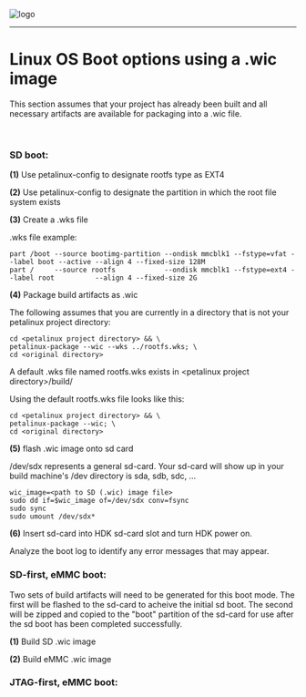 ![logo](/docs/BytePipe_Logo.png)

---

# Linux OS Boot options using a .wic image
This section assumes that your project has already been built and all necessary artifacts are available for packaging into a .wic file.

<br />

### SD boot:
**(1)** Use petalinux-config to designate rootfs type as EXT4

**(2)** Use petalinux-config to designate the partition in which the root file system exists

**(3)** Create a .wks file

.wks file example:

```
part /boot --source bootimg-partition --ondisk mmcblk1 --fstype=vfat --label boot --active --align 4 --fixed-size 128M
part /     --source rootfs            --ondisk mmcblk1 --fstype=ext4 --label root          --align 4 --fixed-size 2G
```
**(4)** Package build artifacts as .wic

The following assumes that you are currently in a directory that is not your petalinux project directory:

```
cd <petalinux project directory> && \
petalinux-package --wic --wks ../rootfs.wks; \
cd <original directory>
```
A default .wks file named rootfs.wks exists in \<petalinux project directory>/build/

Using the default rootfs.wks file looks like this: 

```
cd <petalinux project directory> && \
petalinux-package --wic; \
cd <original directory>
```
**(5)** flash .wic image onto sd card

/dev/sdx represents a general sd-card. Your sd-card will show up in your build machine's /dev directory is sda, sdb, sdc, ...

```
wic_image=<path to SD (.wic) image file>
sudo dd if=$wic_image of=/dev/sdx conv=fsync
sudo sync
sudo umount /dev/sdx*
```

**(6)** Insert sd-card into HDK sd-card slot and turn HDK power on.

Analyze the boot log to identify any error messages that may appear.


### SD-first, eMMC boot:

Two sets of build artifacts will need to be generated for this boot mode.
The first will be flashed to the sd-card to acheive the initial sd boot.
The second will be zipped and copied to the "boot" partition of the sd-card for use after the sd boot has been completed successfully.

**(1)** Build SD .wic image

**(2)** Build eMMC .wic image
<br />

### JTAG-first, eMMC boot:
